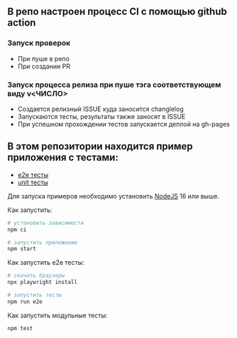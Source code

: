 ## В репо настроен процесс CI c помощью github action

### Запуск проверок
- При пуше в репо
- При создании PR
  
### Запуск процесса релиза при пуше тэга соответствующем виду v<ЧИСЛО>
- Создается релизный ISSUE куда заносится changlelog
- Запускаются тесты, результаты также заносят в ISSUE
- При успешном прохождении тестов запускается деплой на gh-pages

## В этом репозитории находится пример приложения с тестами:

- [e2e тесты](e2e/example.spec.ts)
- [unit тесты](src/example.test.tsx)

Для запуска примеров необходимо установить [NodeJS](https://nodejs.org/en/download/) 16 или выше.

Как запустить:

```sh
# установить зависимости
npm ci

# запустить приложение
npm start
```

Как запустить e2e тесты:

```sh
# скачать браузеры
npx playwright install

# запустить тесты
npm run e2e
```

Как запустить модульные тесты:

```sh
npm test
```

